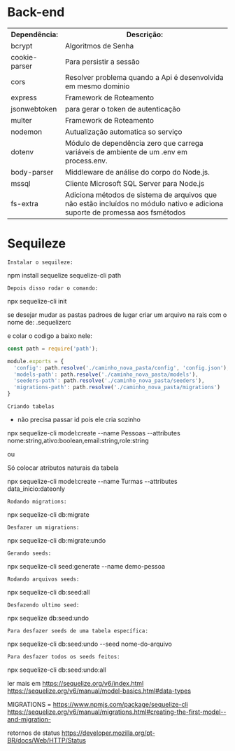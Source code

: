 # Back-end
<table>
  <tr>
    <th>Dependência:</th>
    <th>Descrição:</th>
  </tr>
  <tr>
    <td>bcrypt</td>
    <td>Algoritmos de Senha</td>
  </tr>
  <tr>
    <td>cookie-parser</td>
    <td>Para persistir a sessão</td>
  </tr>
  <tr>
    <td>cors</td>
    <td>Resolver problema quando a Api é desenvolvida em mesmo dominio</td>
  </tr>
  <tr>
    <td>express</td>
    <td>Framework de Roteamento</td>
  </tr>
  <tr>
    <td>jsonwebtoken</td>
    <td>para gerar o token de autenticação</td>
  </tr>
  <tr>
    <td>multer</td>
    <td>Framework de Roteamento</td>
  </tr>
  <tr>
    <td>nodemon</td>
    <td>Autualização automatica so serviço</td>
  </tr>
  <tr>
    <td>dotenv</td>
    <td>Módulo de dependência zero que carrega variáveis ​​de ambiente de um .env em process.env.</td>
  </tr>
  <tr>
    <td>body-parser</td>
    <td>Middleware de análise do corpo do Node.js.</td>
  </tr>
  <tr>
    <td>mssql</td>
    <td>Cliente Microsoft SQL Server para Node.js</td>
  </tr>
  <tr>
    <td>fs-extra</td>
    <td>Adiciona métodos de sistema de arquivos que não estão incluídos no módulo nativo e adiciona suporte de promessa aos fsmétodos</td>
  </tr>
</table>

# Sequileze

```
Instalar o sequileze:
```

npm install sequelize sequelize-cli path

```
Depois disso rodar o comando:
```

npx sequelize-cli init 

se desejar mudar as pastas padroes de lugar criar um arquivo na rais com o nome de: .sequelizerc

e colar o codigo a baixo nele:


~~~javascript
const path = require('path');

module.exports = {
  'config': path.resolve('./caminho_nova_pasta/config', 'config.json'),
  'models-path': path.resolve('./caminho_nova_pasta/models'),
  'seeders-path': path.resolve('./caminho_nova_pasta/seeders'),
  'migrations-path': path.resolve('./caminho_nova_pasta/migrations')
}
~~~

```
Criando tabelas
````

* não precisa passar id pois ele cria sozinho

npx sequelize-cli model:create --name Pessoas --attributes nome:string,ativo:boolean,email:string,role:string

ou


Só colocar atributos naturais da tabela

npx sequelize-cli model:create --name Turmas  --attributes data_inicio:dateonly

```
Rodando migrations:
```

npx sequelize-cli db:migrate

```
Desfazer um migrations:
```

npx sequelize-cli db:migrate:undo

```
Gerando seeds:
```

npx sequelize-cli seed:generate --name demo-pessoa

```
Rodando arquivos seeds:
```

npx sequelize-cli db:seed:all

```
Desfazendo ultimo seed:
```

npx sequelize db:seed:undo

```
Para desfazer seeds de uma tabela específica:
```
npx sequelize-cli db:seed:undo --seed nome-do-arquivo


```
Para desfazer todos os seeds feitos:
```

npx sequelize-cli db:seed:undo:all


ler mais em https://sequelize.org/v6/index.html
https://sequelize.org/v6/manual/model-basics.html#data-types

MIGRATIONS = https://www.npmjs.com/package/sequelize-cli
https://sequelize.org/v6/manual/migrations.html#creating-the-first-model--and-migration-


retornos de status
https://developer.mozilla.org/pt-BR/docs/Web/HTTP/Status